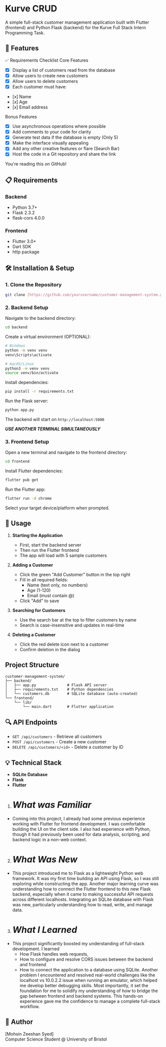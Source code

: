 # Kurve CRUD

A simple full-stack customer management application built with Flutter (frontend) and Python Flask (backend) for the Kurve Full Stack Intern Programming Task.

## 🚀 Features

✅ Requirements Checklist
Core Features

- [x] Display a list of customers read from the database
- [x] Allow users to create new customers
- [x] Allow users to delete customers
- [x] Each customer must have:
-    [x] Name
-    [x] Age
-    [x] Email address

Bonus Features 

- [x] Use asynchronous operations where possible
- [x] Add comments to your code for clarity
- [x] Generate test data if the database is empty (Only 5)
- [x] Make the interface visually appealing
- [x] Add any other creative features or flare (Search Bar)
- [x] Host the code in a Git repository and share the link

You're reading this on GitHub!
## 📋 Requirements

### Backend
- Python 3.7+
- Flask 2.3.2
- flask-cors 4.0.0

### Frontend
- Flutter 3.0+
- Dart SDK
- http package

## 🛠️ Installation & Setup

### 1. Clone the Repository
```bash
git clone [https://github.com/yourusername/customer-management-system.git](https://github.com/Mohsin-Zeeshan/KurveCRUD.git)
```

### 2. Backend Setup

Navigate to the backend directory:
```bash
cd backend
```

Create a virtual environment (OPTIONAL):
```bash
# Windows
python -m venv venv
venv\Scripts\activate

# macOS/Linux
python3 -m venv venv
source venv/bin/activate
```

Install dependencies:
```bash
pip install -r requirements.txt
```

Run the Flask server:
```bash
python app.py
```

The backend will start on `http://localhost:5000`

***USE ANOTHER TERMINAL SIMULTANEOUSLY***

### 3. Frontend Setup

Open a new terminal and navigate to the frontend directory:
```bash
cd frontend
```

Install Flutter dependencies:
```bash
flutter pub get
```

Run the Flutter app:
```bash
flutter run -d chrome 
```

Select your target device/platform when prompted.


## 📱 Usage

1. **Starting the Application**
   - First, start the backend server
   - Then run the Flutter frontend
   - The app will load with 5 sample customers

2. **Adding a Customer**
   - Click the green "Add Customer" button in the top right
   - Fill in all required fields:
     - Name (text only, no numbers)
     - Age (1-120)
     - Email (must contain @)
   - Click "Add" to save

3. **Searching for Customers**
   - Use the search bar at the top to filter customers by name
   - Search is case-insensitive and updates in real-time

4. **Deleting a Customer**
   - Click the red delete icon next to a customer
   - Confirm deletion in the dialog

## Project Structure

```
customer-management-system/
├── backend/
│   ├── app.py              # Flask API server
│   ├── requirements.txt    # Python dependencies
│   └── customers.db        # SQLite database (auto-created)
└── frontend/
    └── lib/
        └── main.dart       # Flutter application
```

## 🔍 API Endpoints

- `GET /api/customers` - Retrieve all customers
- `POST /api/customers` - Create a new customer
- `DELETE /api/customers/<id>` - Delete a customer by ID

## 💡 Technical Stack

- **SQLite Database**
- **Flask**
- **Flutter**

1.	# *What was Familiar* 
   - Coming into this project, I already had some previous experience working with Flutter for frontend development. I was comfortable building the UI on the client side. I also had experience with Python, though it had previously been used for data analysis, scripting, and backend logic in a non-web context. 

2.	# *What Was New*
   - This project introduced me to Flask as a lightweight Python web framework. It was my first time building an API using Flask, so I was still exploring while constructing the app. Another major learning curve was understanding how to connect the Flutter frontend to this new Flask backend, especially when it came to making successful API requests across different localhosts. Integrating an SQLite database with Flask was new, particularly understanding how to read, write, and manage data. 

3.	# *What I Learned*
   - This project significantly boosted my understanding of full-stack development. I learned 
       -	How Flask handles web requests, 
       -	How to configure and resolve CORS issues between the backend and frontend 
       -	How to connect the application to a database using SQLite.
       Another problem I encountered and resolved real-world challenges like the localhost vs 10.0.2.2 issue when running an emulator, which helped me develop better debugging skills. Most importantly, it set the foundation for me to solidify my understanding of how to bridge the gap between frontend and backend systems. This hands-on experience gave me the confidence to manage a complete full-stack workflow.


## 👤 Author

[Mohsin Zeeshan Syed]  
Computer Science Student @ University of Bristol
